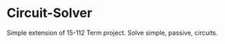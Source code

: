 Circuit-Solver
==============

Simple extension of 15-112 Term project. Solve simple, passive, circuits.